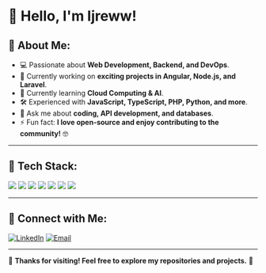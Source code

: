 # 👋 Hello, I'm Ijreww!

## 🚀 About Me:
- 💻 Passionate about **Web Development, Backend, and DevOps**.
- 🔭 Currently working on **exciting projects in Angular, Node.js, and Laravel**.
- 🌱 Currently learning **Cloud Computing & AI**.
- 🛠️ Experienced with **JavaScript, TypeScript, PHP, Python, and more**.
- 💬 Ask me about **coding, API development, and databases**.
- ⚡ Fun fact: **I love open-source and enjoy contributing to the community!** 🤓

---

## 🔧 Tech Stack:
<p align="left">
  <img src="https://img.shields.io/badge/-JavaScript-F7DF1E?style=flat&logo=javascript&logoColor=black" />
  <img src="https://img.shields.io/badge/-TypeScript-007ACC?style=flat&logo=typescript&logoColor=white" />
  <img src="https://img.shields.io/badge/-PHP-777BB4?style=flat&logo=php&logoColor=white" />
  <img src="https://img.shields.io/badge/-Python-3776AB?style=flat&logo=python&logoColor=white" />
  <img src="https://img.shields.io/badge/-Angular-DD0031?style=flat&logo=angular&logoColor=white" />
  <img src="https://img.shields.io/badge/-Laravel-FF2D20?style=flat&logo=laravel&logoColor=white" />
  <img src="https://img.shields.io/badge/-MySQL-4479A1?style=flat&logo=mysql&logoColor=white" />
</p>



---

## 📡 Connect with Me:
[![LinkedIn](https://img.shields.io/badge/-LinkedIn-blue?style=flat&logo=linkedin)](https://linkedin.com/in/ihzra-fahrullizian-yusuf)
[![Email](https://img.shields.io/badge/-Email-D14836?style=flat&logo=gmail&logoColor=white)](mailto:ihzrafahrullizian@gmail.com)

---

🚀 **Thanks for visiting! Feel free to explore my repositories and projects.** 🎯

